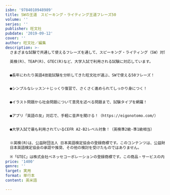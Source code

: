 ```yaml
---
isbn: '9784010948989'
title: SWの王道　スピーキング・ライティング王道フレーズ50
volume: ''
series: ''
publisher: 旺文社
pubdate: '2019-09-12'
cover: ''
author: 旺文社／編集
description: >-
  さまざまな試験で共通して使えるフレーズを通して、スピーキング・ライティング（SW）対策を行います！

  英検(R)、TEAP(R)、GTEC(R)など、大学入試で利用される試験に対応しています。


  ●長年にわたり英語4技能試験を分析してきた旺文社が選ぶ、SWで使える50フレーズ！


  ●シンプルなレッスン＋じっくり復習で、さくさく進められてしっかり身につく！


  ●イラスト問題から社会問題について意見を述べる問題まで、試験タイプを網羅！


  ●アプリ「英語の友」対応で、手軽に音声を聞ける！（https://eigonotomo.com/）


  ●大学入試で最も利用されているCEFR A2-B2レベル対象！（英検準2級-準1級相当）


  ※英検(R)は、公益財団法人 日本英語検定協会の登録商標です。このコンテンツは、公益財団法人
  日本英語検定協会の承認や推奨、その他の検討を受けたものではありません。

  ※「GTEC」は株式会社ベネッセコーポレーションの登録商標です。この商品・サービスの内容は、株式会社ベネッセコーポレーションの承認や推奨を受けたものではありません。
price: '1400'
genre: ''
target: 実用
format: 単行本
content: 英米語

---
```

